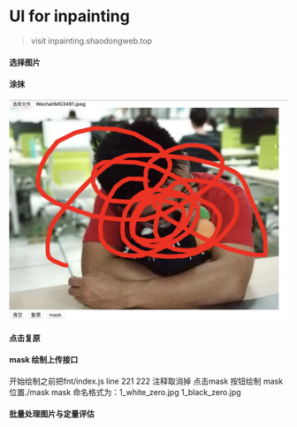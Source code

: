 # UI for inpainting

> visit inpainting.shaodongweb.top

#### 选择图片

#### 涂抹
![image](./img/inpaint.jpg)

#### 点击复原

#### mask 绘制上传接口
开始绘制之前把fnt/index.js line 221 222 注释取消掉
点击mask 按钮绘制
mask 位置./mask
mask 命名格式为：1_white_zero.jpg  1_black_zero.jpg

#### 批量处理图片与定量评估